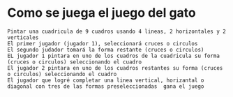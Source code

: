 # Como se juega el juego del gato

    Pintar una cuadricula de 9 cuadros usando 4 lineas, 2 horizontales y 2 verticales
    El primer jugador (jugador 1), seleccionará cruces o circulos
    El segundo judador tomará la forma restante (cruces o circulos)
    EL jugador 1 pintara en uno de los cuadros de la cuadricula su forma (cruces o circulos) seleccionando el cuadro
    El jugador 2 pintara en uno de los cuadros restantes su forma (cruces o circulos) seleccionando el cuadro
    El jugador que logré completar una linea vertical, horizantal o diagonal con tres de las formas preseleccionadas  gana el juego